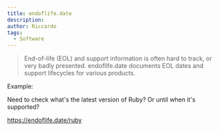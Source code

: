 ```yaml
---
title: endoflife.date
description:
author: Riccardo
tags:
  - Software
---
```


> End-of-life (EOL) and support information is often hard to track, or very badly presented. endoflife.date documents EOL dates and support lifecycles for various products.

Example:

Need to check what's the latest version of Ruby? Or until when it's supported?

https://endoflife.date/ruby
